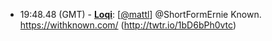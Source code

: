 * <a id="19:48.48">19:48.48 (GMT)</a> - __[Loqi](https://github.com/Loqi)__: [<a href="https://twitter.com/mattl">@mattl</a>] @ShortFormErnie Known. https://withknown.com/ (http://twtr.io/1bD6bPh0vtc)
